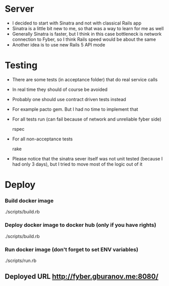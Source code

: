 # Server
* I decided to start with Sinatra and not with classical Rails app
* Sinatra is a little bit new to me, so that was a  way to learn for me as well
* Generally Sinatra is faster, but I think in this case bottleneck is network connection to Fyber, so I think Rails speed would be about the same
* Another idea is to use new Rails 5 API mode

# Testing
* There are some tests (in acceptance folder) that do real service calls
* In real time they should of course be avoided
* Probably one should use contract driven tests instead
* For example pacto gem. But I had no time to implement that
* For all tests run (can fail because of network and unreliable fyber side)

  rspec

* For all non-acceptance tests

  rake
  
* Please notice that the sinatra sever itself was not unit tested (because I had only 3 days), but I tried to move most of the logic out of it

# Deploy

### Build docker image

  ./scripts/build.rb

### Deploy docker image to docker hub (only if you have rights)

  ./scripts/build.rb

### Run docker image (don't forget to set ENV variables)

  ./scripts/run.rb

## Deployed URL http://fyber.gburanov.me:8080/
